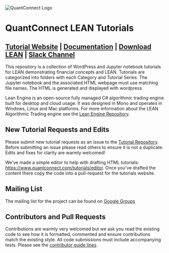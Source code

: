 ![QuantConnect Logo](https://cdn.quantconnect.com/web/i/logo-small.png)
# QuantConnect LEAN Tutorials

[Tutorial Website][1] | [Documentation][2] | [Download LEAN][3] | [Slack Channel][8]
----------

This repository is a collection of WordPress and Jupyter notebook tutorials for LEAN demonstrating financial concepts and LEAN. Tutorials are categorized into folders with each Category and Tutorial Series. The Jupyter notebook and the associated HTML webpage must use matching file names. The HTML is generated and displayed with wordpress.

Lean Engine is an open-source fully managed C# algorithmic trading engine built for desktop and cloud usage. It was designed in Mono and operates in Windows, Linux and Mac platforms. For more information about the LEAN Algorithmic Trading engine see the [Lean Engine Repository][4].


## New Tutorial Requests and Edits ##

Please submit new tutorial requests as an issue to the [Tutorial Repository][5]. Before submitting an issue please read others to ensure it is not a duplicate. Edits and fixes for clarity are warmly welcomed! 

We've made a simple editor to help with drafting HTML tutorials: https://www.quantconnect.com/tutorials/editor. Once you've drafted the content there copy the code into a pull-request for the tutorials website.

## Mailing List ##

The mailing list for the project can be found on [Google Groups][6]

## Contributors and Pull Requests ##

Contributions are warmly very welcomed but we ask you read the existing code to see how it is formatted, commented and ensure contributions match the existing style. All code submissions must include accompanying tests. Please see the [contributor guide lines][7].

[1]: https://www.quantconnect.com/tutorials "Tutorials Viewer"
[2]: https://www.quantconnect.com/lean/docs "Lean Documentation"
[3]: https://github.com/QuantConnect/Lean/archive/master.zip
[4]: https://github.com/QuantConnect/Lean/archive/master.zip
[5]: https://github.com/QuantConnect/Tutorials/issues
[6]: https://groups.google.com/forum/#!forum/lean-engine
[7]: https://github.com/QuantConnect/Lean/blob/master/CONTRIBUTING.md
[8]: https://www.quantconnect.com/slack
